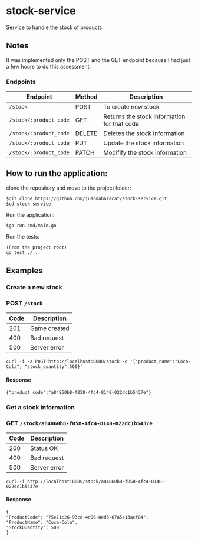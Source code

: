 # stock-service
Service to handle the stock of products.

## Notes
It was implemented only the POST and the GET endpoint because I had just a few hours to do this assessment.

### Endpoints

| Endpoint                         | Method | Description                                 
|----------------------------------|--------|---------------------------------------------|
| `/stock`                         | POST   | To create new stock                         |
| `/stock/:product_code`           | GET    | Returns the stock information for that code |
| `/stock/:product_code`           | DELETE | Deletes the stock information               |
| `/stock/:product_code`           | PUT    | Update the stock information                |
| `/stock/:product_code`           | PATCH  | Modifify the stock information              |


## How to run the application:
clone the repository and move to the project folder:
```
$git clone https://github.com/juanmabaracat/stock-service.git
$cd stock-service
```
Run the application:
```
$go run cmd/main.go
```

Run the tests:

```
(From the project root)
go test ./...
```

## Examples
### Create a new stock
### POST `/stock`

| Code  | Description   |
| ----  | ------------- |
| 201   | Game created  |
| 400   | Bad request   |
| 500   | Server error  |

```
curl -i -X POST http://localhost:8080/stock -d '{"product_name":"Coca-Cola", "stock_quantity":500}'
```

#### Response
```
{"product_code":"a84860b8-f058-4fc4-8140-022dc1b5437e"}
```

### Get a stock information
### GET `/stock/a84860b8-f058-4fc4-8140-022dc1b5437e`

| Code | Description  |
|------|--------------|
| 200  | Status OK    |
| 400  | Bad request  |
| 500  | Server error |

```
curl -i http://localhost:8080/stock/a84860b8-f058-4fc4-8140-022dc1b5437e
```

#### Response
```
{
"ProductCode": "75e71c26-93cd-4d06-8ed3-67a5e13acf84",
"ProductName": "Coca-Cola",
"StockQuantity": 500
}
```